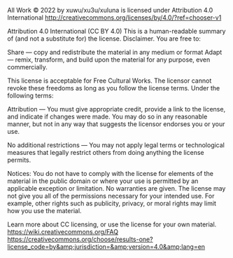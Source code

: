 All Work © 2022 by xuwu/xu3u/xuluna is licensed under Attribution 4.0 International
http://creativecommons.org/licenses/by/4.0/?ref=chooser-v1

Attribution 4.0 International (CC BY 4.0)
This is a human-readable summary of (and not a substitute for) the license. Disclaimer.
You are free to:

Share
— copy and redistribute the material in any medium or format
Adapt
— remix, transform, and build upon the material for any purpose, even commercially.

This license is acceptable for Free Cultural Works.
The licensor cannot revoke these freedoms as long as you follow the license terms.
Under the following terms:

Attribution
— You must give appropriate credit, provide a link to the license, and indicate if changes were made.
You may do so in any reasonable manner, but not in any way that suggests the licensor endorses you or your use.

No additional restrictions
— You may not apply legal terms or technological measures that legally restrict others from doing anything the license permits.

Notices:
You do not have to comply with the license for elements of the material in the public domain or where your use is permitted by an applicable exception or limitation.
No warranties are given. The license may not give you all of the permissions necessary for your intended use. For example, other rights such as publicity, privacy, or moral rights may limit how you use the material.

Learn more about CC licensing, or use the license for your own material.
https://wiki.creativecommons.org/FAQ
https://creativecommons.org/choose/results-one?license_code=by&amp;jurisdiction=&amp;version=4.0&amp;lang=en
